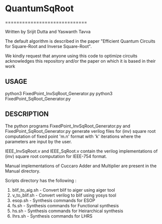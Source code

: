 # QuantumSqRoot

=============================

Written by Srijit Dutta and Yaswanth Tavva

The default algorithm is described in the paper "Efficient Quantum Circuits for Square-Root and Inverse Square-Root".

We kindly request that anyone using this code to optimize circuits
acknowledges this repository and/or the paper on which it is based in their work


USAGE
-----------------------------

python3 FixedPoint_InvSqRoot_Generator.py
python3 FixedPoint_SqRoot_Generator.py


DESCRIPTION
-----------------------------
The python programs FixedPoint_InvSqRoot_Generator.py and FixedPoint_SqRoot_Generator.py generate verilog files for (inv) square root computation of fixed point 'm.n' format with 'k' iterations where the parameters are input by the user.

IEEE_InvSqRoot.v and IEEE_SqRoot.v contain the verilog implementations of (inv) square root computation for IEEE-754 format.

Manual implementations of Cuccaro Adder and Multiplier are present in the Manual directory.

Scripts directory has the following :
1. blif_to_aig.sh - Convert  blif to aiger using aiger tool
2. v_to_blif.sh - Convert verilog to blif using yosys tool 
3. esop.sh - Synthesis commands for ESOP
4. fs.sh - Synthesis commands for Functional synthesis
5. hs.sh - Synthesis commands for Heirarchical synthesis
6. lhrs.sh - Synthesis commands for LHRS
